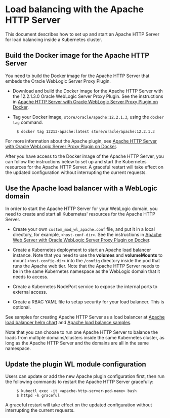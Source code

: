 # Load balancing with the Apache HTTP Server

This document describes how to set up and start an Apache HTTP Server for load balancing inside a Kubernetes cluster. 

## Build the Docker image for the Apache HTTP Server

You need to build the Docker image for the Apache HTTP Server that embeds the Oracle WebLogic Server Proxy Plugin.

* Download and build the Docker image for the Apache HTTP Server with the 12.2.1.3.0 Oracle WebLogic Server Proxy Plugin.  See the instructions in [Apache HTTP Server with Oracle WebLogic Server Proxy Plugin on Docker](https://github.com/oracle/docker-images/tree/master/OracleWebLogic/samples/12213-webtier-apache).

* Tag your Docker image, `store/oracle/apache:12.2.1.3`, using the `docker tag` command.

```
     $ docker tag 12213-apache:latest store/oracle/apache:12.2.1.3
```

For more information about the Apache plugin, see [Apache HTTP Server with Oracle WebLogic Server Proxy Plugin on Docker](https://docs.oracle.com/middleware/12213/webtier/develop-plugin/apache.htm#PLGWL395).

After you have access to the Docker image of the Apache HTTP Server, you can follow the instructions below to set up and start the Kubernetes resources for the Apache HTTP Server.
A graceful restart will take effect on the updated configuration without interrupting the current requests.

## Use the Apache load balancer with a WebLogic domain
In order to start the Apache HTTP Server for your WebLogic domain, you need to create and start all Kubernetes' resources for the Apache HTTP Server.

* Create your own `custom_mod_wl_apache.conf` file, and put it in a local directory, for example, `<host-conf-dir>`. See the instructions in [Apache Web Server with Oracle WebLogic Server Proxy Plugin on Docker](https://docs.oracle.com/middleware/1213/webtier/develop-plugin/apache.htm#PLGWL395).

* Create a Kubernetes deployment to start an Apache load balancer instance. Note that you need to use the **volumes** and **volumeMounts** to mount `<host-config-dir>` into the `/config` directory inside the pod that runs the Apache web tier. Note that the Apache HTTP Server needs to be in the same Kubernetes namespace as the WebLogic domain that it needs to access.

* Create a Kubernetes NodePort service to expose the internal ports to external access.

* Create a RBAC YAML file to setup security for your load balancer. This is optional.

See samples for creating Apache HTTP Server as a load balancer at [Apache load balancer helm chart](../kubernetes/samples/charts/apache-webtier/README.md) and [Apache load balance samples](../kubernetes/samples/charts/apache-samples/README.md).

Note that you can choose to run one Apache HTTP Server to balance the loads from multiple domains/clusters inside the same Kubernetes cluster, as long as the Apache HTTP Server and the domains are all in the same namespace.

## Update the plugin WL module configuration

Users can update or add the new Apache plugin configuration first, then run the following commands to restart the Apache HTTP Server gracefully:

```
     $ kubectl exec -it <apache-http-server-pod-name> bash
     $ httpd -k graceful
```

A graceful restart will take effect on the updated configuration without interrupting the current requests.


